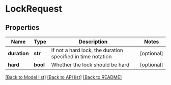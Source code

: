 # LockRequest

## Properties
Name | Type | Description | Notes
------------ | ------------- | ------------- | -------------
**duration** | **str** | If not a hard lock, the duration specified in time notation | [optional] 
**hard** | **bool** | Whether the lock should be hard | [optional] 

[[Back to Model list]](../README.md#documentation-for-models) [[Back to API list]](../README.md#documentation-for-api-endpoints) [[Back to README]](../README.md)

